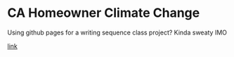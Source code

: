 # CA Homeowner Climate Change

Using github pages for a writing sequence class project? Kinda sweaty IMO

[link](https://arnavsax.github.io/SYN-1-Project)
